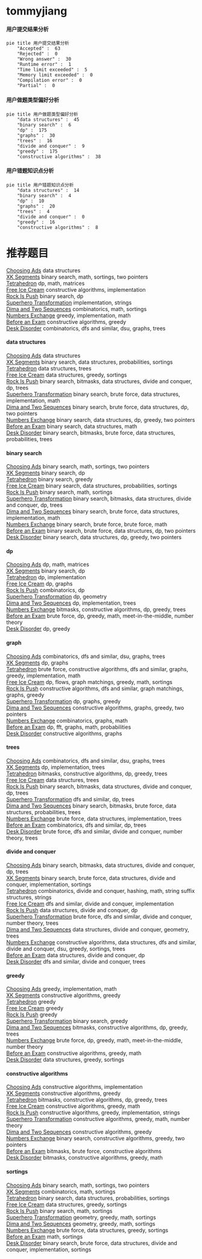 # tommyjiang
<!-- tabs:start -->
#### **用户提交结果分析**

```mermaid
pie title 用户提交结果分析
    "Accepted" :  63
    "Rejected" :  0
    "Wrong answer" :  30
    "Runtime error" :  1
    "Time limit exceeded" :  5
    "Memory limit exceeded" :  0
    "Compilation error" :  0
    "Partial" :  0
```
#### **用户做题类型偏好分析**

```mermaid
pie title 用户做题类型偏好分析
    "data structures" :  45
    "binary search" :  6
    "dp" :  175
    "graphs" :  30
    "trees" :  16
    "divide and conquer" :  9
    "greedy" :  175
    "constructive algorithms" :  38
```
#### **用户错题知识点分析**

```mermaid
pie title 用户错题知识点分析
    "data structures" :  14
    "binary search" :  4
    "dp" :  10
    "graphs" :  20
    "trees" :  4
    "divide and conquer" :  0
    "greedy" :  16
    "constructive algorithms" :  8
```
<!-- tabs:end -->
# 推荐题目
[Choosing Ads](http://codeforces.com/problemset/problem/643/G)		data structures		  
[XK Segments](http://codeforces.com/problemset/problem/895/B)		binary search,
                        math,
                        sortings,
                        two pointers		  
[Tetrahedron](http://codeforces.com/problemset/problem/166/E)		dp,
                        math,
                        matrices		  
[Free Ice Cream](http://codeforces.com/problemset/problem/686/A)		constructive algorithms,
                        implementation		  
[Rock Is Push](http://codeforces.com/problemset/problem/1225/E)		binary search,
                        dp		  
[Superhero Transformation](http://codeforces.com/problemset/problem/1111/A)		implementation,
                        strings		  
[Dima and Two Sequences](http://codeforces.com/problemset/problem/272/D)		combinatorics,
                        math,
                        sortings		  
[Numbers Exchange](http://codeforces.com/problemset/problem/746/E)		greedy,
                        implementation,
                        math		  
[Before an Exam](http://codeforces.com/problemset/problem/4/B)		constructive algorithms,
                        greedy		  
[Desk Disorder](http://codeforces.com/problemset/problem/859/E)		combinatorics,
                        dfs and similar,
                        dsu,
                        graphs,
                        trees		  
<!-- tabs:start -->
#### **data structures**
[Choosing Ads](http://codeforces.com/problemset/problem/643/G)		data structures		  
[XK Segments](http://codeforces.com/problemset/problem/138/C)		binary search,
                        data structures,
                        probabilities,
                        sortings		  
[Tetrahedron](https://codeforces.com/contest/1434/problem/D)		data structures,
                        trees		  
[Free Ice Cream](http://codeforces.com/problemset/problem/306/B)		data structures,
                        greedy,
                        sortings		  
[Rock Is Push](http://codeforces.com/problemset/problem/1446/C)		binary search,
                        bitmasks,
                        data structures,
                        divide and conquer,
                        dp,
                        trees		  
[Superhero Transformation](http://codeforces.com/problemset/problem/776/C)		binary search,
                        brute force,
                        data structures,
                        implementation,
                        math		  
[Dima and Two Sequences](http://codeforces.com/problemset/problem/1335/E1)		binary search,
                        brute force,
                        data structures,
                        dp,
                        two pointers		  
[Numbers Exchange](http://codeforces.com/problemset/problem/1492/C)		binary search,
                        data structures,
                        dp,
                        greedy,
                        two pointers		  
[Before an Exam](http://codeforces.com/problemset/problem/1490/G)		binary search,
                        data structures,
                        math		  
[Desk Disorder](http://codeforces.com/problemset/problem/1479/D)		binary search,
                        bitmasks,
                        brute force,
                        data structures,
                        probabilities,
                        trees		  
#### **binary search**
[Choosing Ads](http://codeforces.com/problemset/problem/895/B)		binary search,
                        math,
                        sortings,
                        two pointers		  
[XK Segments](http://codeforces.com/problemset/problem/1225/E)		binary search,
                        dp		  
[Tetrahedron](http://codeforces.com/problemset/problem/803/D)		binary search,
                        greedy		  
[Free Ice Cream](http://codeforces.com/problemset/problem/138/C)		binary search,
                        data structures,
                        probabilities,
                        sortings		  
[Rock Is Push](http://codeforces.com/problemset/problem/348/A)		binary search,
                        math,
                        sortings		  
[Superhero Transformation](http://codeforces.com/problemset/problem/1446/C)		binary search,
                        bitmasks,
                        data structures,
                        divide and conquer,
                        dp,
                        trees		  
[Dima and Two Sequences](http://codeforces.com/problemset/problem/776/C)		binary search,
                        brute force,
                        data structures,
                        implementation,
                        math		  
[Numbers Exchange](http://codeforces.com/problemset/problem/1490/C)		binary search,
                        brute force,
                        brute force,
                        math		  
[Before an Exam](http://codeforces.com/problemset/problem/1335/E1)		binary search,
                        brute force,
                        data structures,
                        dp,
                        two pointers		  
[Desk Disorder](http://codeforces.com/problemset/problem/1492/C)		binary search,
                        data structures,
                        dp,
                        greedy,
                        two pointers		  
#### **dp**
[Choosing Ads](http://codeforces.com/problemset/problem/166/E)		dp,
                        math,
                        matrices		  
[XK Segments](http://codeforces.com/problemset/problem/1225/E)		binary search,
                        dp		  
[Tetrahedron](http://codeforces.com/problemset/problem/1012/F)		dp,
                        implementation		  
[Free Ice Cream](http://codeforces.com/problemset/problem/721/C)		dp,
                        graphs		  
[Rock Is Push](http://codeforces.com/problemset/problem/466/D)		combinatorics,
                        dp		  
[Superhero Transformation](http://codeforces.com/problemset/problem/319/C)		dp,
                        geometry		  
[Dima and Two Sequences](http://codeforces.com/problemset/problem/431/C)		dp,
                        implementation,
                        trees		  
[Numbers Exchange](http://codeforces.com/problemset/problem/429/C)		bitmasks,
                        constructive algorithms,
                        dp,
                        greedy,
                        trees		  
[Before an Exam](http://codeforces.com/problemset/problem/552/C)		brute force,
                        dp,
                        greedy,
                        math,
                        meet-in-the-middle,
                        number theory		  
[Desk Disorder](http://codeforces.com/problemset/problem/1420/E)		dp,
                        greedy		  
#### **graph**
[Choosing Ads](http://codeforces.com/problemset/problem/859/E)		combinatorics,
                        dfs and similar,
                        dsu,
                        graphs,
                        trees		  
[XK Segments](http://codeforces.com/problemset/problem/721/C)		dp,
                        graphs		  
[Tetrahedron](http://codeforces.com/problemset/problem/1487/C)		brute force,
                        constructive algorithms,
                        dfs and similar,
                        graphs,
                        greedy,
                        implementation,
                        math		  
[Free Ice Cream](http://codeforces.com/problemset/problem/1437/C)		dp,
                        flows,
                        graph matchings,
                        greedy,
                        math,
                        sortings		  
[Rock Is Push](http://codeforces.com/problemset/problem/1470/D)		constructive algorithms,
                        dfs and similar,
                        graph matchings,
                        graphs,
                        greedy		  
[Superhero Transformation](http://codeforces.com/problemset/problem/1476/C)		dp,
                        graphs,
                        greedy		  
[Dima and Two Sequences](http://codeforces.com/problemset/problem/1304/D)		constructive algorithms,
                        graphs,
                        greedy,
                        two pointers		  
[Numbers Exchange](http://codeforces.com/problemset/problem/1475/C)		combinatorics,
                        graphs,
                        math		  
[Before an Exam](http://codeforces.com/problemset/problem/553/E)		dp,
                        fft,
                        graphs,
                        math,
                        probabilities		  
[Desk Disorder](http://codeforces.com/problemset/problem/1495/C)		constructive algorithms,
                        graphs		  
#### **trees**
[Choosing Ads](http://codeforces.com/problemset/problem/859/E)		combinatorics,
                        dfs and similar,
                        dsu,
                        graphs,
                        trees		  
[XK Segments](http://codeforces.com/problemset/problem/431/C)		dp,
                        implementation,
                        trees		  
[Tetrahedron](http://codeforces.com/problemset/problem/429/C)		bitmasks,
                        constructive algorithms,
                        dp,
                        greedy,
                        trees		  
[Free Ice Cream](https://codeforces.com/contest/1434/problem/D)		data structures,
                        trees		  
[Rock Is Push](http://codeforces.com/problemset/problem/1446/C)		binary search,
                        bitmasks,
                        data structures,
                        divide and conquer,
                        dp,
                        trees		  
[Superhero Transformation](http://codeforces.com/problemset/problem/1060/E)		dfs and similar,
                        dp,
                        trees		  
[Dima and Two Sequences](http://codeforces.com/problemset/problem/1479/D)		binary search,
                        bitmasks,
                        brute force,
                        data structures,
                        probabilities,
                        trees		  
[Numbers Exchange](http://codeforces.com/problemset/problem/1511/C)		brute force,
                        data structures,
                        implementation,
                        trees		  
[Before an Exam](http://codeforces.com/problemset/problem/1499/F)		combinatorics,
                        dfs and similar,
                        dp,
                        trees		  
[Desk Disorder](http://codeforces.com/problemset/problem/1491/E)		brute force,
                        dfs and similar,
                        divide and conquer,
                        number theory,
                        trees		  
#### **divide and conquer**
[Choosing Ads](http://codeforces.com/problemset/problem/1446/C)		binary search,
                        bitmasks,
                        data structures,
                        divide and conquer,
                        dp,
                        trees		  
[XK Segments](http://codeforces.com/problemset/problem/1461/D)		binary search,
                        brute force,
                        data structures,
                        divide and conquer,
                        implementation,
                        sortings		  
[Tetrahedron](http://codeforces.com/problemset/problem/1466/G)		combinatorics,
                        divide and conquer,
                        hashing,
                        math,
                        string suffix structures,
                        strings		  
[Free Ice Cream](http://codeforces.com/problemset/problem/1490/D)		dfs and similar,
                        divide and conquer,
                        implementation		  
[Rock Is Push](https://codeforces.com/contest/1483/problem/C)		data structures,
                        divide and conquer,
                        dp		  
[Superhero Transformation](http://codeforces.com/problemset/problem/1491/E)		brute force,
                        dfs and similar,
                        divide and conquer,
                        number theory,
                        trees		  
[Dima and Two Sequences](http://codeforces.com/problemset/problem/1303/G)		data structures,
                        divide and conquer,
                        geometry,
                        trees		  
[Numbers Exchange](http://codeforces.com/problemset/problem/1494/D)		constructive algorithms,
                        data structures,
                        dfs and similar,
                        divide and conquer,
                        dsu,
                        greedy,
                        sortings,
                        trees		  
[Before an Exam](http://codeforces.com/problemset/problem/1482/E)		data structures,
                        divide and conquer,
                        dp		  
[Desk Disorder](http://codeforces.com/problemset/problem/566/C)		dfs and similar,
                        divide and conquer,
                        trees		  
#### **greedy**
[Choosing Ads](http://codeforces.com/problemset/problem/746/E)		greedy,
                        implementation,
                        math		  
[XK Segments](http://codeforces.com/problemset/problem/4/B)		constructive algorithms,
                        greedy		  
[Tetrahedron](http://codeforces.com/problemset/problem/888/B)		greedy		  
[Free Ice Cream](http://codeforces.com/problemset/problem/462/B)		greedy		  
[Rock Is Push](http://codeforces.com/problemset/problem/835/B)		greedy		  
[Superhero Transformation](http://codeforces.com/problemset/problem/803/D)		binary search,
                        greedy		  
[Dima and Two Sequences](http://codeforces.com/problemset/problem/429/C)		bitmasks,
                        constructive algorithms,
                        dp,
                        greedy,
                        trees		  
[Numbers Exchange](http://codeforces.com/problemset/problem/552/C)		brute force,
                        dp,
                        greedy,
                        math,
                        meet-in-the-middle,
                        number theory		  
[Before an Exam](http://codeforces.com/problemset/problem/1088/C)		constructive algorithms,
                        greedy,
                        math		  
[Desk Disorder](http://codeforces.com/problemset/problem/306/B)		data structures,
                        greedy,
                        sortings		  
#### **constructive algorithms**
[Choosing Ads](http://codeforces.com/problemset/problem/686/A)		constructive algorithms,
                        implementation		  
[XK Segments](http://codeforces.com/problemset/problem/4/B)		constructive algorithms,
                        greedy		  
[Tetrahedron](http://codeforces.com/problemset/problem/429/C)		bitmasks,
                        constructive algorithms,
                        dp,
                        greedy,
                        trees		  
[Free Ice Cream](http://codeforces.com/problemset/problem/1088/C)		constructive algorithms,
                        greedy,
                        math		  
[Rock Is Push](https://codeforces.com/contest/1269/problem/C)		constructive algorithms,
                        greedy,
                        implementation,
                        strings		  
[Superhero Transformation](http://codeforces.com/problemset/problem/1266/C)		constructive algorithms,
                        greedy,
                        math,
                        number theory		  
[Dima and Two Sequences](http://codeforces.com/problemset/problem/1493/A)		constructive algorithms,
                        greedy		  
[Numbers Exchange](http://codeforces.com/problemset/problem/1463/D)		binary search,
                        constructive algorithms,
                        greedy,
                        two pointers		  
[Before an Exam](https://codeforces.com/contest/1456/problem/B)		bitmasks,
                        brute force,
                        constructive algorithms		  
[Desk Disorder](http://codeforces.com/problemset/problem/1492/D)		bitmasks,
                        constructive algorithms,
                        greedy,
                        math		  
#### **sortings**
[Choosing Ads](http://codeforces.com/problemset/problem/895/B)		binary search,
                        math,
                        sortings,
                        two pointers		  
[XK Segments](http://codeforces.com/problemset/problem/272/D)		combinatorics,
                        math,
                        sortings		  
[Tetrahedron](http://codeforces.com/problemset/problem/138/C)		binary search,
                        data structures,
                        probabilities,
                        sortings		  
[Free Ice Cream](http://codeforces.com/problemset/problem/306/B)		data structures,
                        greedy,
                        sortings		  
[Rock Is Push](http://codeforces.com/problemset/problem/348/A)		binary search,
                        math,
                        sortings		  
[Superhero Transformation](https://codeforces.com/contest/1496/problem/C)		geometry,
                        greedy,
                        math,
                        sortings		  
[Dima and Two Sequences](http://codeforces.com/problemset/problem/1495/A)		geometry,
                        greedy,
                        math,
                        sortings		  
[Numbers Exchange](http://codeforces.com/problemset/problem/1497/A)		brute force,
                        data structures,
                        greedy,
                        sortings		  
[Before an Exam](http://codeforces.com/problemset/problem/1427/A)		math,
                        sortings		  
[Desk Disorder](http://codeforces.com/problemset/problem/1461/D)		binary search,
                        brute force,
                        data structures,
                        divide and conquer,
                        implementation,
                        sortings		  
<!-- tabs:end -->

